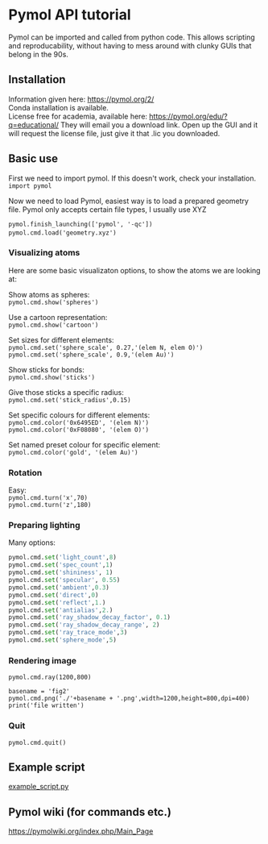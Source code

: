 # Pymol API tutorial

Pymol can be imported and called from python code. This allows scripting and reproducability, without having to mess around with clunky GUIs that belong in the 90s. 



## Installation
Information given here: https://pymol.org/2/  
Conda installation is available.  
License free for academia, available here: https://pymol.org/edu/?q=educational/  They will email you a download link. Open up the GUI and it will request the license file, just give it that .lic you downloaded.


## Basic use

First we need to import pymol. If this doesn't work, check your installation.  
`import pymol`


Now we need to load Pymol, easiest way is to load a prepared geometry file. Pymol only accepts certain file types, I usually use XYZ  

`​pymol.finish_launching(['pymol', '-qc'])`  
​
`pymol.cmd.load('geometry.xyz')`


### Visualizing atoms
Here are some basic visualizaton options, to show the atoms we are looking at:

Show atoms as spheres:   
`pymol.cmd.show('spheres')`  

Use a cartoon representation:  
`pymol.cmd.show('cartoon')`  

Set sizes for different elements:  
`pymol.cmd.set('sphere_scale', 0.27,'(elem N, elem O)')`  
`pymol.cmd.set('sphere_scale', 0.9,'(elem Au)')`  

Show sticks for bonds:  
`pymol.cmd.show('sticks')`  

Give those sticks a specific radius:  
`pymol.cmd.set('stick_radius',0.15)`  

Set specific colours for different elements:  
`pymol.cmd.color('0x6495ED', '(elem N)')`  
`pymol.cmd.color('0xF08080', '(elem O)')`  

Set named preset colour for specific element:  
`pymol.cmd.color('gold', '(elem Au)')`  


### Rotation
Easy:  
`pymol.cmd.turn('x',70)`  
`pymol.cmd.turn('z',180)`  

### Preparing lighting
Many options:  
```python
pymol.cmd.set('light_count',8)
pymol.cmd.set('spec_count',1)  
pymol.cmd.set('shininess', 1)
pymol.cmd.set('specular', 0.55)  
pymol.cmd.set('ambient',0.3)  
pymol.cmd.set('direct',0)  
pymol.cmd.set('reflect',1.)  
pymol.cmd.set('antialias',2.)  
pymol.cmd.set('ray_shadow_decay_factor', 0.1)
pymol.cmd.set('ray_shadow_decay_range', 2)
pymol.cmd.set('ray_trace_mode',3)
pymol.cmd.set('sphere_mode',5)
```


### Rendering image

`pymol.cmd.ray(1200,800)`  

`basename = 'fig2'`  
`pymol.cmd.png('./'+basename + '.png',width=1200,height=800,dpi=400)`  
`print('file written')`  

### Quit
`pymol.cmd.quit()`


## Example script
[example_script.py](https://github.com/maurergroup/grouptools/blob/master/pymol_scripts/render.py)

## Pymol wiki (for commands etc.)

https://pymolwiki.org/index.php/Main_Page
